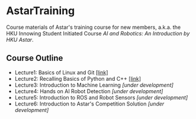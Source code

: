 # AstarTraining
Course materials of Astar's training course for new members, a.k.a. the HKU Innowing Student Initiated Course *AI and Robotics: An Introduction by HKU Astar*.

## Course Outline

- Lecture1: Basics of Linux and Git [[link]](./lecture_1/)
- Lecture2: Recalling Basics of Python and C++ [[link]](./lecture_2)
- Lecture3: Introduction to Machine Learning *[under development]*
- Lecture4: Hands on AI Robot Detection *[under development]*
- Lecture5: Introduction to ROS and Robot Sensors *[under development]*
- Lecture6: Introduction to Astar's Competition Solution *[under development]*
